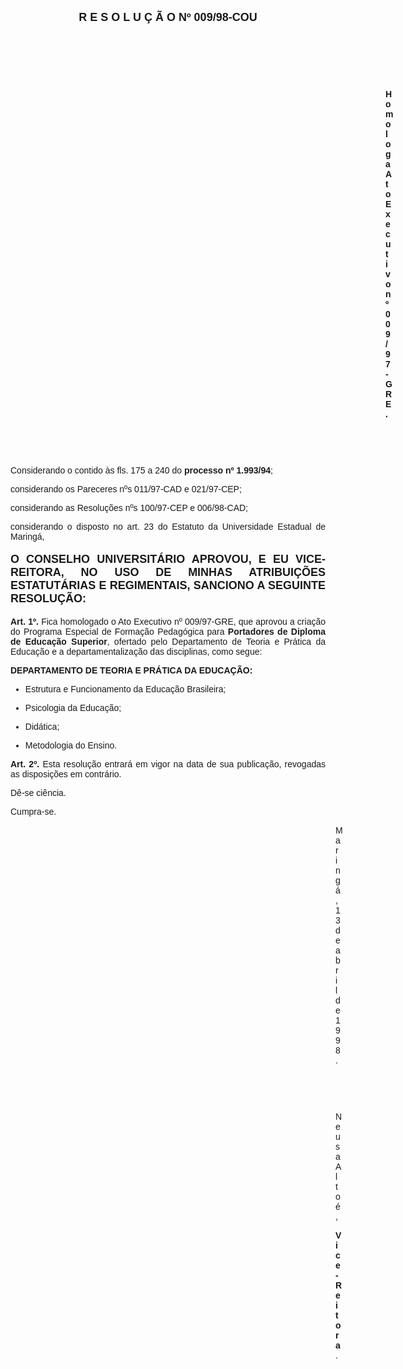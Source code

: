<BODY>

<B><FONT FACE="Arial" SIZE=4><P ALIGN="CENTER">R E S O L U &Ccedil; &Atilde; O   Nº   009/98-COU</P>
</B></FONT><FONT FACE="Arial">
<P>&nbsp;</P>
<P>&nbsp;</P>
<P>&nbsp;</P><DIR>
<DIR>
<DIR>
<DIR>
<DIR>
<DIR>
<DIR>
<DIR>
<DIR>
<DIR>
<DIR>
<DIR>
<DIR>
<DIR>
<DIR>

<B><P ALIGN="JUSTIFY">Homologa Ato Executivo nº 009/97-GRE.</P>
</B>
<P>&nbsp;</P>
<P>&nbsp;</P></DIR>
</DIR>
</DIR>
</DIR>
</DIR>
</DIR>
</DIR>
</DIR>
</DIR>
</DIR>
</DIR>
</DIR>
</DIR>
</DIR>
</DIR>

<P ALIGN="JUSTIFY">&#9;Considerando o contido &agrave;s fls. 175 a 240 do <B>processo nº 1.993/94</B>;</P>
<P ALIGN="JUSTIFY">&#9;considerando os Pareceres nºs 011/97-CAD e 021/97-CEP;</P>
<P ALIGN="JUSTIFY">&#9;considerando as Resolu&ccedil;&otilde;es nºs 100/97-CEP e 006/98-CAD;</P>
<P ALIGN="JUSTIFY">&#9;considerando o disposto no art. 23 do Estatuto da Universidade Estadual de Maring&aacute;,</P>
<P ALIGN="JUSTIFY"></P>
</FONT><B><FONT FACE="Arial" SIZE=4><P ALIGN="JUSTIFY">O CONSELHO UNIVERSIT&Aacute;RIO APROVOU, E EU VICE-REITORA, NO USO DE MINHAS ATRIBUI&Ccedil;&Otilde;ES ESTATUT&Aacute;RIAS E REGIMENTAIS, SANCIONO A SEGUINTE RESOLU&Ccedil;&Atilde;O:</P>
</B></FONT><FONT FACE="Arial"><P ALIGN="JUSTIFY"></P>
<P ALIGN="JUSTIFY">&#9;<B>Art. 1º. </B>Fica homologado o Ato Executivo nº 009/97-GRE, que aprovou a cria&ccedil;&atilde;o do Programa Especial de Forma&ccedil;&atilde;o Pedag&oacute;gica para <B>Portadores de Diploma de Educa&ccedil;&atilde;o Superior</B>, ofertado pelo Departamento de Teoria e Pr&aacute;tica da Educa&ccedil;&atilde;o e a departamentaliza&ccedil;&atilde;o das disciplinas, como segue:</P>
<B><P ALIGN="JUSTIFY">DEPARTAMENTO DE TEORIA E PR&Aacute;TICA DA EDUCA&Ccedil;&Atilde;O:</P>

<UL>
</B><P ALIGN="JUSTIFY"><LI>Estrutura e Funcionamento da Educa&ccedil;&atilde;o Brasileira;</LI></P>
<P ALIGN="JUSTIFY"><LI>Psicologia da Educa&ccedil;&atilde;o;</LI></P>
<P ALIGN="JUSTIFY"><LI>Did&aacute;tica;</LI></P>
<P ALIGN="JUSTIFY"><LI>Metodologia do Ensino.</LI></P></UL>

<P ALIGN="JUSTIFY">&#9;<B>Art. 2º.</B> Esta resolu&ccedil;&atilde;o entrar&aacute; em vigor na data de sua publica&ccedil;&atilde;o, revogadas as disposi&ccedil;&otilde;es em contr&aacute;rio.</P>
<P>&#9;D&ecirc;-se ci&ecirc;ncia.</P>
<P>&#9;Cumpra-se.</P>
<DIR>
<DIR>
<DIR>
<DIR>
<DIR>
<DIR>
<DIR>
<DIR>
<DIR>
<DIR>
<DIR>
<DIR>
<DIR>

<P>Maring&aacute;, 13 de abril de 1998.</P>

<P>&nbsp;</P>
<P>&nbsp;</P>
<P>Neusa Alto&eacute;,</P>
<B><P>Vice-Reitora</B>.</P>
</FONT><FONT SIZE=2></DIR>
</DIR>
</DIR>
</DIR>
</DIR>
</DIR>
</DIR>
</DIR>
</DIR>
</DIR>
</DIR>
</DIR>
</DIR>
</FONT></BODY>
